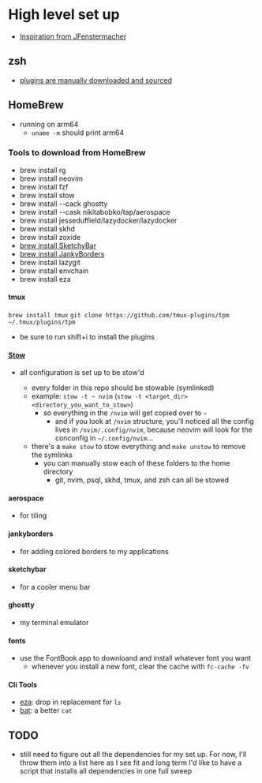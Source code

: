 # High level set up

- [Inspiration from JFenstermacher](https://github.com/JFenstermacher/dotfiles/)

## zsh

- [plugins are manually downloaded and sourced](./zsh/.config/zsh/zshrcs/zsh_plugins.zsh)

## HomeBrew

- running on arm64
  - `uname -m` should print arm64

### Tools to download from HomeBrew

- brew install rg
- brew install neovim
- brew install fzf
- brew install stow
- brew install --cack ghostty
- brew install --cask nikitabobko/tap/aerospace
- brew install jesseduffield/lazydocker/lazydocker
- brew install skhd
- brew install zoxide
- [brew install SketchyBar](https://github.com/FelixKratz/SketchyBar)
- [brew install JankyBorders](https://github.com/FelixKratz/JankyBorders)
- brew install lazygit
- brew install envchain
- brew install eza

#### tmux

`brew install tmux`
`git clone https://github.com/tmux-plugins/tpm ~/.tmux/plugins/tpm`

- be sure to run <C-a> shift+i to install the plugins

#### [Stow](https://www.gnu.org/software/stow/)

- all configuration is set up to be stow'd

  - every folder in this repo should be stowable (symlinked)
  - example: `stow -t ~ nvim` (`stow -t <target_dir> <directory_you_want_to_stow>`)
    - so everything in the `/nvim` will get copied over to `~`
      - and if you look at `/nvim` structure, you'll noticed all the config lives in `/nvim/.config/nvim`, because neovim will look for the conconfig in `~/.config/nvim`...
  - there's a `make stow` to stow everything and `make unstow` to remove the symlinks
    - you can manually stow each of these folders to the home directory
      - git, nvim, psql, skhd, tmux, and zsh can all be stowed

#### aerospace

- for tiling

#### jankyborders

- for adding colored borders to my applications

#### sketchybar

- for a cooler menu bar

#### ghostty

- my terminal emulator

#### fonts

- use the FontBook app to downloand and install whatever font you want
  - whenever you install a new font, clear the cache with `fc-cache -fv`

#### Cli Tools

- [eza](https://github.com/eza-community/eza): drop in replacement for `ls`
- [bat](https://github.com/sharkdp/bat): a better `cat`

## TODO

- still need to figure out all the dependencies for my set up. For now, I'll throw them into a list here as I see fit and long term I'd like to have a script that installs all dependencies in one full sweep
